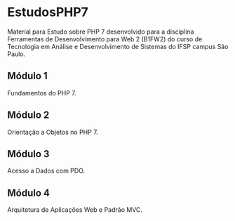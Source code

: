 # EstudosPHP7
Material para Estudo sobre PHP 7 desenvolvido para a disciplina Ferramentas de Desenvolvimento para Web 2 (B1FW2) do curso de 
Tecnologia em Análise e Desenvolvimento de Sistemas do IFSP campus São Paulo. 

## Módulo 1
Fundamentos do PHP 7. 

## Módulo 2
Orientação a Objetos no PHP 7.

## Módulo 3
Acesso a Dados com PDO.

## Módulo 4
Arquitetura de Aplicações Web e Padrão MVC.
